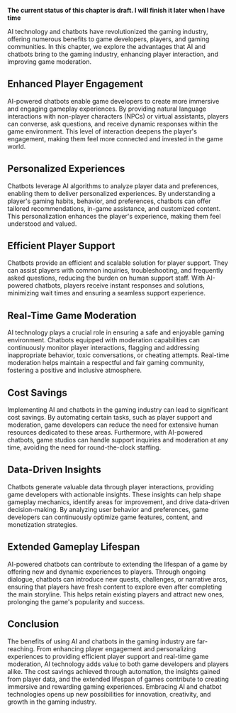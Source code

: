 **The current status of this chapter is draft. I will finish it later when I have time**

AI technology and chatbots have revolutionized the gaming industry, offering numerous benefits to game developers, players, and gaming communities. In this chapter, we explore the advantages that AI and chatbots bring to the gaming industry, enhancing player interaction, and improving game moderation.

Enhanced Player Engagement
--------------------------

AI-powered chatbots enable game developers to create more immersive and engaging gameplay experiences. By providing natural language interactions with non-player characters (NPCs) or virtual assistants, players can converse, ask questions, and receive dynamic responses within the game environment. This level of interaction deepens the player's engagement, making them feel more connected and invested in the game world.

Personalized Experiences
------------------------

Chatbots leverage AI algorithms to analyze player data and preferences, enabling them to deliver personalized experiences. By understanding a player's gaming habits, behavior, and preferences, chatbots can offer tailored recommendations, in-game assistance, and customized content. This personalization enhances the player's experience, making them feel understood and valued.

Efficient Player Support
------------------------

Chatbots provide an efficient and scalable solution for player support. They can assist players with common inquiries, troubleshooting, and frequently asked questions, reducing the burden on human support staff. With AI-powered chatbots, players receive instant responses and solutions, minimizing wait times and ensuring a seamless support experience.

Real-Time Game Moderation
-------------------------

AI technology plays a crucial role in ensuring a safe and enjoyable gaming environment. Chatbots equipped with moderation capabilities can continuously monitor player interactions, flagging and addressing inappropriate behavior, toxic conversations, or cheating attempts. Real-time moderation helps maintain a respectful and fair gaming community, fostering a positive and inclusive atmosphere.

Cost Savings
------------

Implementing AI and chatbots in the gaming industry can lead to significant cost savings. By automating certain tasks, such as player support and moderation, game developers can reduce the need for extensive human resources dedicated to these areas. Furthermore, with AI-powered chatbots, game studios can handle support inquiries and moderation at any time, avoiding the need for round-the-clock staffing.

Data-Driven Insights
--------------------

Chatbots generate valuable data through player interactions, providing game developers with actionable insights. These insights can help shape gameplay mechanics, identify areas for improvement, and drive data-driven decision-making. By analyzing user behavior and preferences, game developers can continuously optimize game features, content, and monetization strategies.

Extended Gameplay Lifespan
--------------------------

AI-powered chatbots can contribute to extending the lifespan of a game by offering new and dynamic experiences to players. Through ongoing dialogue, chatbots can introduce new quests, challenges, or narrative arcs, ensuring that players have fresh content to explore even after completing the main storyline. This helps retain existing players and attract new ones, prolonging the game's popularity and success.

Conclusion
----------

The benefits of using AI and chatbots in the gaming industry are far-reaching. From enhancing player engagement and personalizing experiences to providing efficient player support and real-time game moderation, AI technology adds value to both game developers and players alike. The cost savings achieved through automation, the insights gained from player data, and the extended lifespan of games contribute to creating immersive and rewarding gaming experiences. Embracing AI and chatbot technologies opens up new possibilities for innovation, creativity, and growth in the gaming industry.
